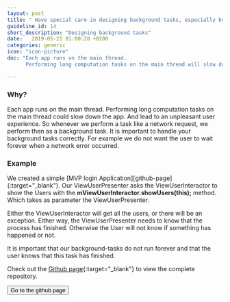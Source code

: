 ```yaml
---
layout: post
title: " Have special care in designing background tasks, especially by considering the apps’ lifecycle."
guideline_id: 14
short_description: "Designing background tasks"
date:   2019-05-21 01:00:28 +0200
categories: generic
icon: "icon-picture"
doc: "Each app runs on the main thread. 
      Performing long computation tasks on the main thread will slow down the app."

---
```

<h3>Why?</h3>
Each app runs on the main thread. 
Performing long computation tasks on the main thread could slow down the app. 
And lead to an unpleasant user experience. 
So whenever we perform a task like a network request, we perform then as a background task. 
It is important to handle your background tasks correctly. 
For example we do not want the user to wait forever when a network error occurred.

<h3>Example</h3>
We created a simple [MVP login Application][github-page]{:target="_blank"}. 
Our ViewUserPresenter asks the ViewUserInteractor to show the Users with the <b>mViewUserInteractor.showUsers(this);</b> method.
Which takes as parameter the ViewUserPresenter. 

<script src="https://gist.github.com/Geertdepont/f6ab7f5dd5fea041ce3b6af93a583db7.js"></script>

Either the ViewUserInteractor will get all the users, or there will be an exception.
Either way, the ViewUserPresenter needs to know that the process has finished.
Otherwise the User will not know if something has happened or not.

<script src="https://gist.github.com/Geertdepont/8ffeed7e2ae3abdc0d0114e75484ab30.js"></script>

It is important that our background-tasks do not run forever and that the user knows that this task has finished.

Check out the [Github page][github-page]{:target="_blank"} to view the complete repository.

<a href="https://github.com/Geertdepont/bachelor_thesis/tree/master/MVPLogin" target="_blank"><button type="button" class="btn btn-primary btn-icon-right">Go to the github page</button></a>

[github-page]: https://github.com/Geertdepont/bachelor_thesis/tree/master/MVPLogin
